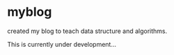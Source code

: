 
# myblog

created my blog to teach data structure and algorithms.

This is currently under development...
